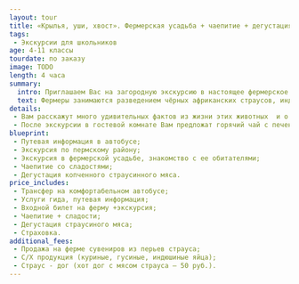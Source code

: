 ```yaml
---
layout: tour
title: «Крылья, уши, хвост». Фермерская усадьба + чаепитие + дегустация.
tags:
 - Экскурсии для школьников
age: 4-11 классы
tourdate: по заказу
image: TODO
length: 4 часа
summary:
  intro: Приглашаем Вас на загородную экскурсию в настоящее фермерское хозяйство!
  text: Фермеры занимаются разведением чёрных африканских страусов, индеек разных пород. На ферме также есть цесарки, утки, гуси, породистые куры, дикие кабаны, кролики, козы, овцы и даже ТРАВЯНЫЕ свиньи и канадские БИЗОНЫ!
details:
 - Вам расскажут много удивительных фактов из жизни этих животных  и о том,  как они прижились у нас на Урале.  Вы можете их сфотографировать  и покормить, а некоторых  погладить и подержать на руках.
 - После экскурсии в гостевой комнате Вам предложат горячий чай с печеньем и конфетами и продегустировать копченное мясо страуса. Вы получите не только «огромный багаж» полезной информации, но и массу незабываемых впечатлений!!!
blueprint:
 - Путевая информация в автобусе;
 - Экскурсия по пермскому району;
 - Экскурсия в фермерской усадьбе, знакомство с ее обитателями;
 - Чаепитие со сладостями;
 - Дегустация копченного страусинного мяса.
price_includes:
 - Трансфер на комфортабельном автобусе;
 - Услуги гида, путевая информация;
 - Входной билет на ферму +экскурсия;
 - Чаепитие + сладости;
 - Дегустация страусиного мяса;
 - Страховка.
additional_fees:
 - Продажа на ферме сувениров из перьев страуса;
 - С/Х продукция (куриные, гусиные, индюшиные яйца);
 - Страус - дог (хот дог с мясом страуса – 50 руб.).
---
```

